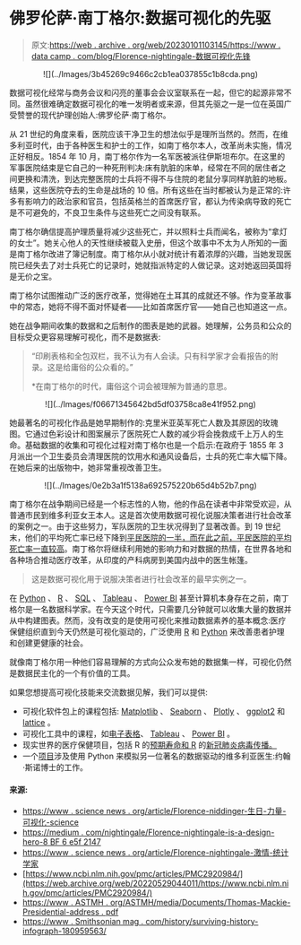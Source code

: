 # 佛罗伦萨·南丁格尔:数据可视化的先驱

> 原文:[https://web . archive . org/web/20230101103145/https://www . data camp . com/blog/Florence-nightingale-数据可视化先锋](https://web.archive.org/web/20230101103145/https://www.datacamp.com/blog/florence-nightingale-pioneer-of-data-visualization)

<center>![](../Images/3b45269c9466c2cb1ea037855c1b8cda.png)</center>

数据可视化经常与商务会议和闪亮的董事会会议室联系在一起，但它的起源非常不同。虽然很难确定数据可视化的唯一发明者或来源，但其先驱之一是一位在英国广受赞誉的现代护理创始人:佛罗伦萨·南丁格尔。

从 21 世纪的角度来看，医院应该干净卫生的想法似乎是理所当然的。然而，在维多利亚时代，由于各种医生和护士的工作，如南丁格尔本人，改革尚未实施，情况正好相反。1854 年 10 月，南丁格尔作为一名军医被派往伊斯坦布尔。在这里的军事医院结束是它自己的一种死刑判决:床有肮脏的床单，经常在不同的居住者之间更换和清洗，到达完整医院的士兵将不得不与住院的老鼠分享同样肮脏的地板。结果，这些医院夺去的生命是战场的 10 倍。所有这些在当时都被认为是正常的:许多有影响力的政治家和官员，包括英格兰的首席医疗官，都认为传染病导致的死亡是不可避免的，不良卫生条件与这些死亡之间没有联系。

南丁格尔确信提高护理质量将减少这些死亡，并以照料士兵而闻名，被称为“拿灯的女士”。她关心他人的天性继续被载入史册，但这个故事中不太为人所知的一面是南丁格尔改进了簿记制度。南丁格尔从小就对统计有着浓厚的兴趣，当她发现医院已经失去了对士兵死亡的记录时，她就指派特定的人做记录。这对她返回英国将是无价之宝。

南丁格尔试图推动广泛的医疗改革，觉得她在土耳其的成就还不够。作为变革故事中的常态，她将不得不面对怀疑者——比如首席医疗官——她自己也知道这一点。

她在战争期间收集的数据和之后制作的图表是她的武器。她理解，公务员和公众的目标受众更容易理解可视化，而不是数据表:

> “印刷表格和全包双栏，我不认为有人会读。只有科学家才会看报告的附录。这是给庸俗的公众看的。”
> 
> *在南丁格尔的时代，庸俗这个词会被理解为普通的意思。

<center>![](../Images/f06671345642bd5df03758ca8e41f952.png)</center>

她最著名的可视化作品是她早期制作的:克里米亚英军死亡人数及其原因的玫瑰图。它通过色彩设计和图案展示了医院死亡人数的减少将会挽救成千上万人的生命。基础数据的收集和可视化过程对南丁格尔也是一个启示:在政府于 1855 年 3 月派出一个卫生委员会清理医院的饮用水和通风设备后，士兵的死亡率大幅下降。在她后来的出版物中，她非常重视改善卫生。

<center>![](../Images/0e2b3a1f5138a692575220b65d4b52b7.png)</center>

南丁格尔在战争期间已经是一个标志性的人物，他的作品在读者中非常受欢迎，从普通市民到维多利亚女王本人。这是首次使用数据可视化说服决策者进行社会改革的案例之一。由于这些努力，军队医院的卫生状况得到了显著改善。到 19 世纪末，他们的平均死亡率已经下降到[平民医院的一半，而在此之前，平民医院的平均死亡率一直较高](https://web.archive.org/web/20220529044011/https://www.astmh.org/ASTMH/media/Documents/Thomas-Mackie-Presidential-Address.pdf)。南丁格尔将继续利用她的影响力和对数据的热情，在世界各地和各种场合推动医疗改革，从印度的产科病房到美国内战中的医生帐篷。

> 这是数据可视化用于说服决策者进行社会改革的最早实例之一。

在 [Python](https://web.archive.org/web/20220529044011/https://www.datacamp.com/courses/intro-to-python-for-data-science) 、 [R](https://web.archive.org/web/20220529044011/https://www.datacamp.com/courses/free-introduction-to-r) 、 [SQL](https://web.archive.org/web/20220529044011/https://www.datacamp.com/courses/introduction-to-sql) 、 [Tableau](https://web.archive.org/web/20220529044011/https://www.datacamp.com/courses/introduction-to-tableau) 、 [Power BI](https://web.archive.org/web/20220529044011/https://www.datacamp.com/courses/introduction-to-power-bi) 甚至计算机本身存在之前，南丁格尔是一名数据科学家。在今天这个时代，只需要几分钟就可以收集大量的数据并从中构建图表。然而，没有改变的是使用可视化来推动数据素养的基本概念:医疗保健组织直到今天仍然是可视化驱动的，广泛使用 [R](https://web.archive.org/web/20220529044011/https://www.datacamp.com/courses/designing-and-analyzing-clinical-trials-in-r) 和 [Python](https://web.archive.org/web/20220529044011/https://www.datacamp.com/courses/biomedical-image-analysis-in-python) 来改善患者护理和创建更健康的社会。

就像南丁格尔用一种他们容易理解的方式向公众发布她的数据集一样，可视化仍然是数据民主化的一个有价值的工具。

如果您想提高可视化技能来交流数据见解，我们可以提供:

*   可视化软件包上的课程包括: [Matplotlib](https://web.archive.org/web/20220529044011/https://www.datacamp.com/courses/introduction-to-data-visualization-with-matplotlib) 、 [Seaborn](https://web.archive.org/web/20220529044011/https://www.datacamp.com/courses/introduction-to-data-visualization-with-seaborn) 、 [Plotly](https://web.archive.org/web/20220529044011/https://www.datacamp.com/courses/introduction-to-data-visualization-with-plotly-in-python) 、 [ggplot2](https://web.archive.org/web/20220529044011/https://www.datacamp.com/courses/introduction-to-data-visualization-with-ggplot2) 和 [lattice](https://web.archive.org/web/20220529044011/https://www.datacamp.com/courses/data-visualization-with-lattice-in-r) 。
*   可视化工具中的课程，如[电子表格](https://web.archive.org/web/20220529044011/https://www.datacamp.com/courses/data-visualization-in-spreadsheets)、 [Tableau](https://web.archive.org/web/20220529044011/https://www.datacamp.com/courses/introduction-to-tableau) 、 [Power BI](https://web.archive.org/web/20220529044011/https://www.datacamp.com/courses/introduction-to-power-bi) 。
*   现实世界的医疗保健项目，包括 R 的[预期寿命和 R](https://web.archive.org/web/20220529044011/https://www.datacamp.com/projects/166) 的[新冠肺炎病毒传播。](https://web.archive.org/web/20220529044011/https://www.datacamp.com/projects/870)
*   一个[项目](https://web.archive.org/web/20220529044011/https://www.datacamp.com/projects/132)涉及使用 Python 来模拟另一位著名的数据驱动的维多利亚医生:约翰·斯诺博士的工作。

#### 来源:

*   [https://www . science news . org/article/Florence-niddinger-生日-力量-可视化-science](https://web.archive.org/web/20220529044011/https://www.sciencenews.org/article/florence-nightingale-birthday-power-visualizing-science)
*   [https://medium . com/nightingale/Florence-nightingale-is-a-design-hero-8 BF 6 e5f 2147](https://web.archive.org/web/20220529044011/https://medium.com/nightingale/florence-nightingale-is-a-design-hero-8bf6e5f2147)
*   [https://www . science news . org/article/Florence-nightingale-激情-统计学家](https://web.archive.org/web/20220529044011/https://www.sciencenews.org/article/florence-nightingale-passionate-statistician)
*   [https://www.ncbi.nlm.nih.gov/pmc/articles/PMC2920984/](https://web.archive.org/web/20220529044011/https://www.ncbi.nlm.nih.gov/pmc/articles/PMC2920984/)
*   [https://www . ASTMH . org/ASTMH/media/Documents/Thomas-Mackie-Presidential-address . pdf](https://web.archive.org/web/20220529044011/https://www.astmh.org/ASTMH/media/Documents/Thomas-Mackie-Presidential-Address.pdf)
*   [https://www . Smithsonian mag . com/history/surviving-history-infograph-180959563/](https://web.archive.org/web/20220529044011/https://www.smithsonianmag.com/history/surprising-history-infographic-180959563/)